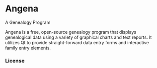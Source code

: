 # Angena
A Genealogy Program

Angena is a free, open-source genealogy program that displays genealogical data using a variety of graphical charts and text reports. It utilizes Qt to provide straight-forward data entry forms and interactive family entry elements.

### License
